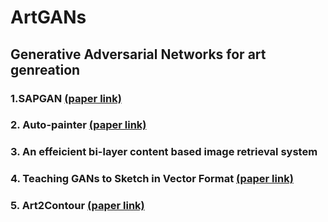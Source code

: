 # ArtGANs

## Generative Adversarial Networks for art genreation

### 1.SAPGAN [(paper link)](https://arxiv.org/abs/2011.05552)
### 2. Auto-painter [(paper link)](https://arxiv.org/abs/1705.01908)
### 3. An effeicient bi-layer content based image retrieval system
### 4. Teaching GANs to Sketch in Vector Format [(paper link)](https://arxiv.org/abs/1904.03620)
### 5. Art2Contour [(paper link)](https://ieeexplore.ieee.org/document/9191117)
